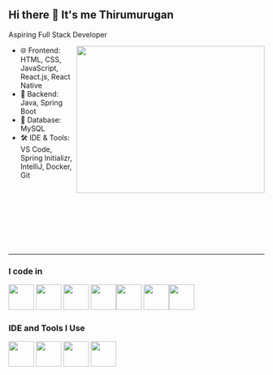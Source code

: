 ## Hi there 👋 It's me Thirumurugan

Aspiring Full Stack Developer

<img align="right" width="370" height="290" src="https://i.pinimg.com/originals/47/f0/34/47f0342cec72b800463bf003eac1257e.gif">

- 🌐 Frontend: HTML, CSS, JavaScript, React.js, React Native
- 🔧 Backend: Java, Spring Boot  
- 💾 Database: MySQL  
- 🛠 IDE & Tools: VS Code, Spring Initializr, IntelliJ, Docker, Git  




&nbsp;  
&nbsp;  
&nbsp;  
&nbsp;  
&nbsp;  
&nbsp;  
&nbsp;  


---

### I code in  
<img height="50" src="https://img.icons8.com/color/48/000000/html-5.png" /> <img height="50" src="https://img.icons8.com/color/48/000000/css3.png" /> <img height="50" src="https://img.icons8.com/color/48/000000/javascript.png" /> <img height="50" src="https://img.icons8.com/color/48/000000/react-native.png"/><img height="50" src="https://img.icons8.com/color/48/000000/java-coffee-cup-logo.png" /> <img height="50" src="https://img.icons8.com/color/48/000000/spring-logo.png"/><img height="50" src="https://img.icons8.com/color/48/000000/mysql-logo.png"/>


### IDE and Tools I Use  
<img height="50" src="https://img.icons8.com/color/48/000000/visual-studio-code-2019.png"/> <img height="50" src="https://img.icons8.com/fluency/48/intellij-idea.png"/> <img height="50" src="https://img.shields.io/badge/Netlify-00C7B7?style=for-the-badge&logo=netlify&logoColor=white"/> <img height="50" width="50" src="https://img.icons8.com/color/50/000000/git.png"/>
